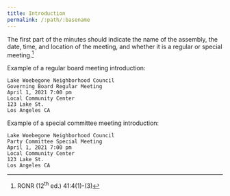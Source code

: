```yaml
---
title: Introduction
permalink: /:path/:basename
---
```


The first part
of the minutes
should indicate the name
of the assembly,
the date, time, and location
of the meeting,
and whether it is
a regular or special meeting.[^ronr484]

Example of
a regular board meeting
introduction:

    Lake Woebegone Neighborhood Council
    Governing Board Regular Meeting
    April 1, 2021 7:00 pm
    Local Community Center
    123 Lake St.
    Los Angeles CA

Example of
a special committee meeting
introduction:

    Lake Woebegone Neighborhood Council
    Party Committee Special Meeting
    April 1, 2021 7:00 pm
    Local Community Center
    123 Lake St.
    Los Angeles CA

[^ronr484]:
    RONR (12<sup>th</sup>&nbsp;ed.) 41:4(1)-(3)

